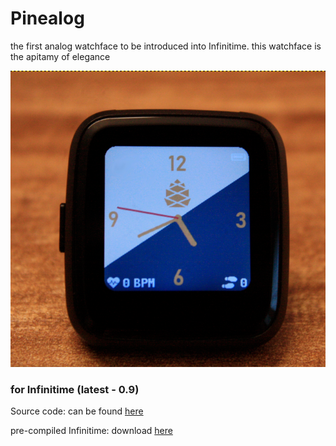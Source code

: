 # Pinealog
the first analog watchface to be introduced into Infinitime.
this watchface is the apitamy of elegance

![pinealog](https://raw.githubusercontent.com/ZephyrLabs/Watchfaces/gh-pages/docs/Pinealog/pinealog.png "pinealog")

### for Infinitime (latest - 0.9)
Source code: can be found [here](https://raw.githubusercontent.com/ZephyrLabs/Watchfaces/gh-pages/docs/Pinealog/Pinealog.cpp) 

pre-compiled Infinitime: download [here](https://github.com/ZephyrLabs/Watchfaces/raw/gh-pages/docs/Pinealog/pinetime-mcuboot-app-dfu-analog.zip)
